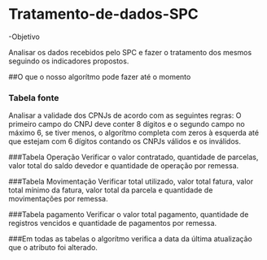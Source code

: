 # Tratamento-de-dados-SPC

-Objetivo

Analisar os dados recebidos pelo SPC e fazer o tratamento dos mesmos seguindo os indicadores propostos.

##O que o nosso algorítmo pode fazer até o momento

### Tabela fonte
Analisar a validade dos CPNJs de acordo com as seguintes regras:
O primeiro campo do CNPJ deve conter 8 dígitos e o segundo campo no máximo 6, se tiver menos, o algorítmo completa com zeros à esquerda até que estejam com 6 dígitos contando os CNPJs válidos e os inválidos. 

###Tabela Operação
Verificar o valor contratado, quantidade de parcelas, valor total do saldo devedor e quantidade de operação por remessa.

###Tabela Movimentação
Verificar total utilizado, valor total fatura, valor total mínimo da fatura, valor total da parcela e quantidade de movimentações por remessa.

###Tabela pagamento 
Verificar o valor total pagamento, quantidade de registros vencidos e quantidade de pagamentos por remessa.

###Em todas as tabelas o algorítmo verifica a data da última atualização que o atributo foi alterado.
